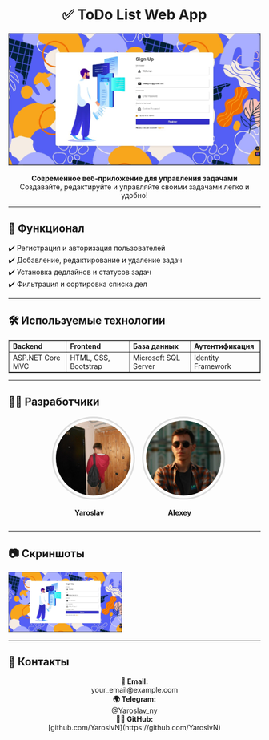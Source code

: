 <h1 align="center">✅ ToDo List Web App</h1>

<p align="center">
  <img src="./images/banner.jpg" alt="ToDo List App">
</p>

<p align="center">
  <b>Современное веб-приложение для управления задачами</b>  
  <br>Создавайте, редактируйте и управляйте своими задачами легко и удобно!
</p>

---

## 🚀 Функционал

✔️ Регистрация и авторизация пользователей  
✔️ Добавление, редактирование и удаление задач  
✔️ Установка дедлайнов и статусов задач  
✔️ Фильтрация и сортировка списка дел  

---

## 🛠️ Используемые технологии
<p align="center">
  <table border="1" cellspacing="0" cellpadding="10" style="border-collapse: collapse; margin: 0 auto;">
    <tr>
      <td><b>Backend</b></td>
      <td><b>Frontend</b></td>
      <td><b>База данных</b></td>
      <td><b>Аутентификация</b></td>
    </tr>
    <tr>
      <td>ASP.NET Core MVC</td>
      <td>HTML, CSS, Bootstrap</td>
      <td>Microsoft SQL Server</td>
      <td>Identity Framework</td>
    </tr>
  </table>
</p>

---

## 👨‍💻 Разработчики

<p align="center">
  <div style="display: flex; justify-content: center; gap: 30px; align-items: center;">
    <div style="text-align: center; width: 150px;">
      <img src="./images/Yaroslav.jpg" width="150" height="150" style="border-radius: 50%; border: 3px solid #ddd; padding: 5px;">
      <p><b>Yaroslav</b></p>
    </div>
    <div style="text-align: center; width: 150px;">
      <img src="./images/Alexey.jpg" width="150" height="150" style="border-radius: 50%; border: 3px solid #ddd; padding: 5px;">
      <p><b>Alexey</b></p>
    </div>
  </div>
</p>

---

## 📷 Скриншоты
<p align="left">
  <img src="./images/banner.jpg" width="45%">
</p>

---

## 🤝 Контакты
<p style="align-items: center; display: flex; justify-content: start; flex-direction: column;">
  <b>📧 Email:</b> your_email@example.com  
  <b>🌍 Telegram:</b> @Yaroslav_ny  
  <b>👨‍💻 GitHub:</b> [github.com/YaroslvN](https://github.com/YaroslvN)
</p>
